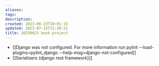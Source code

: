 ```yaml
---
aliases: 
tags: 
description:
created: 2023-06-23T10:01:15
updated: 2023-07-15T21:30:21
title: 20230623 book-project
---
```

- [[Django was not configured. For more information run pylint --load-plugins=pylint_django --help-msg=django-not-configured]]
- [[Serializers {django rest framework}]]
